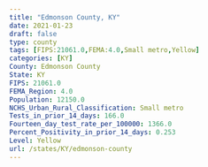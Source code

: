 ```yaml
---
title: "Edmonson County, KY"
date: 2021-01-23
draft: false
type: county
tags: [FIPS:21061.0,FEMA:4.0,Small metro,Yellow]
categories: [KY]
County: Edmonson County
State: KY
FIPS: 21061.0
FEMA_Region: 4.0
Population: 12150.0
NCHS_Urban_Rural_Classification: Small metro
Tests_in_prior_14_days: 166.0
Fourteen_day_test_rate_per_100000: 1366.0
Percent_Positivity_in_prior_14_days: 0.253
Level: Yellow
url: /states/KY/edmonson-county
---
```



